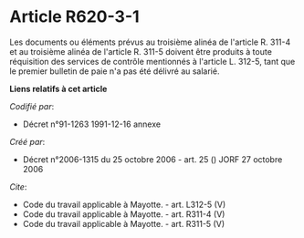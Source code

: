 # Article R620-3-1

Les documents ou éléments prévus au troisième alinéa de l'article R. 311-4 et au troisième alinéa de l'article R. 311-5
doivent être produits à toute réquisition des services de contrôle mentionnés à l'article L. 312-5, tant que le premier
bulletin de paie n'a pas été délivré au salarié.

**Liens relatifs à cet article**

_Codifié par_:

  - Décret n°91-1263 1991-12-16 annexe

_Créé par_:

  - Décret n°2006-1315 du 25 octobre 2006 - art. 25 () JORF 27 octobre 2006

_Cite_:

  - Code du travail applicable à Mayotte. - art. L312-5 (V)
  - Code du travail applicable à Mayotte. - art. R311-4 (V)
  - Code du travail applicable à Mayotte. - art. R311-5 (V)
